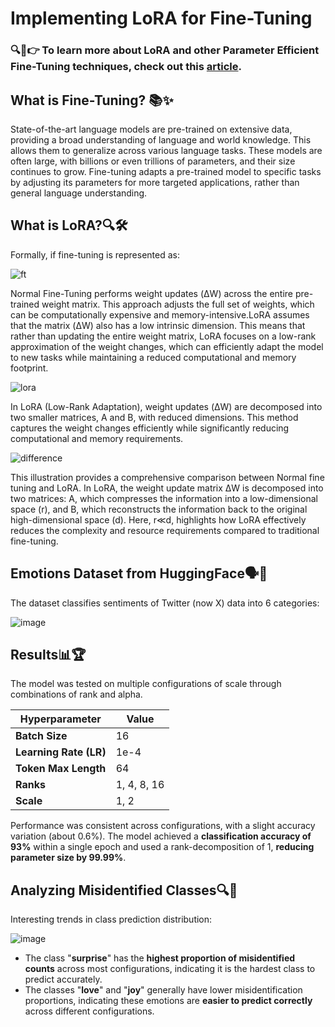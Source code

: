# Implementing LoRA for Fine-Tuning

### 🔍📝👉 To learn more about LoRA and other Parameter Efficient Fine-Tuning techniques, check out this [article](https://medium.com/@h4hastak/implementing-lora-for-fine-tuning-50396a22d13c).


## **What is Fine-Tuning?** 📚✨

State-of-the-art language models are pre-trained on extensive data, providing a broad understanding of language and world knowledge. This allows them to generalize across various language tasks. These models are often large, with billions or even trillions of parameters, and their size continues to grow. Fine-tuning adapts a pre-trained model to specific tasks by adjusting its parameters for more targeted applications, rather than general language understanding.


## **What is LoRA?**🔍🛠️

Formally, if fine-tuning is represented as:

![ft](https://github.com/user-attachments/assets/0a7488cb-e71b-4ce7-bd74-122e44cbee54)

Normal Fine-Tuning performs weight updates (ΔW) across the entire pre-trained weight matrix. This approach adjusts the full set of weights, which can be computationally expensive and memory-intensive.LoRA assumes that the matrix (ΔW) also has a low intrinsic dimension. This means that rather than updating the entire weight matrix, LoRA focuses on a low-rank approximation of the weight changes, which can efficiently adapt the model to new tasks while maintaining a reduced computational and memory footprint.

![lora](https://github.com/user-attachments/assets/6775b9c1-5630-43c9-aa4a-8cba94c9916e)

In LoRA (Low-Rank Adaptation), weight updates (ΔW) are decomposed into two smaller matrices, A and B, with reduced dimensions. This method captures the weight changes efficiently while significantly reducing computational and memory requirements.

![difference](https://github.com/user-attachments/assets/277712cc-315a-4abe-9fd3-4a1f475aef7c)


This illustration provides a comprehensive comparison between Normal fine tuning and LoRA. In LoRA, the weight update matrix ΔW is decomposed into two matrices: A, which compresses the information into a low-dimensional space (r), and B, which reconstructs the information back to the original high-dimensional space (d). Here, r≪d, highlights how LoRA effectively reduces the complexity and resource requirements compared to traditional fine-tuning.

## **Emotions Dataset from HuggingFace**🗣️💬

The dataset classifies sentiments of Twitter (now X) data into 6 categories:

![image](https://github.com/user-attachments/assets/e14d3ebd-264e-4014-a6a1-86f706e790be)


## **Results**📊🏆

The model was tested on multiple configurations of scale through combinations of rank and alpha.

| Hyperparameter        | Value         |
|-----------------------|---------------|
| **Batch Size**        | 16            |
| **Learning Rate (LR)**| 1e-4          |
| **Token Max Length**  | 64            |
| **Ranks**             | 1, 4, 8, 16   |
| **Scale**             | 1, 2          |

Performance was consistent across configurations, with a slight accuracy variation (about 0.6%). The model achieved a **classification accuracy of 93%** within a single epoch and used a rank-decomposition of 1, **reducing parameter size by 99.99%**.


## **Analyzing Misidentified Classes**🔍🧩

Interesting trends in class prediction distribution:

![image](https://github.com/user-attachments/assets/75479356-ddec-4d08-b48a-a7c1e6224baa)

- The class "**surprise**" has the **highest proportion of misidentified counts** across most configurations, indicating it is the hardest class to predict accurately.
- The classes "**love**" and "**joy**" generally have lower misidentification proportions, indicating these emotions are **easier to predict correctly** across different configurations.


